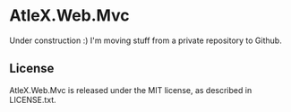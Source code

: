 # AtleX.Web.Mvc

Under construction :) I'm moving stuff from a private repository
to Github.

## License

AtleX.Web.Mvc is released under the MIT license, as described in LICENSE.txt.